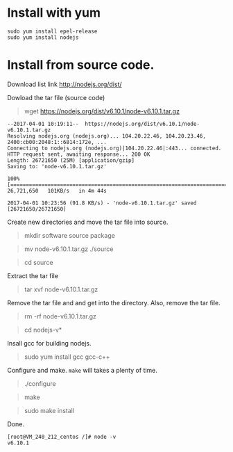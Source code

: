# Install with yum

```
sudo yum install epel-release
sudo yum install nodejs
```

# Install from source code.

Download list link http://nodejs.org/dist/

Dowload the tar file (source code)
> wget https://nodejs.org/dist/v6.10.1/node-v6.10.1.tar.gz

```
--2017-04-01 10:19:11--  https://nodejs.org/dist/v6.10.1/node-v6.10.1.tar.gz
Resolving nodejs.org (nodejs.org)... 104.20.22.46, 104.20.23.46, 2400:cb00:2048:1::6814:172e, ...
Connecting to nodejs.org (nodejs.org)|104.20.22.46|:443... connected.
HTTP request sent, awaiting response... 200 OK
Length: 26721650 (25M) [application/gzip]
Saving to: 'node-v6.10.1.tar.gz'

100%[====================================================================================================>] 26,721,650   101KB/s   in 4m 44s 

2017-04-01 10:23:56 (91.8 KB/s) - 'node-v6.10.1.tar.gz' saved [26721650/26721650]
```

Create new directories and move the tar file into source.
> mkdir software source package

> mv node-v6.10.1.tar.gz ./source

> cd source

Extract the tar file
> tar xvf node-v6.10.1.tar.gz

Remove the tar file and and get into the directory. Also, remove the tar file.
> rm -rf node-v6.10.1.tar.gz

> cd nodejs-v*

Insall gcc for building nodejs.
> sudo yum install gcc gcc-c++

Configure and make. `make` will takes a plenty of time.
> ./configure

> make

> sudo make install

Done.
```
[root@VM_240_212_centos /]# node -v
v6.10.1
```